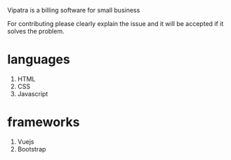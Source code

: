 Vipatra is a billing software for small business

For contributing please clearly explain the issue and it will be accepted if it solves the problem.

# languages

1. HTML
2. CSS
3. Javascript

# frameworks

1. Vuejs
2. Bootstrap
